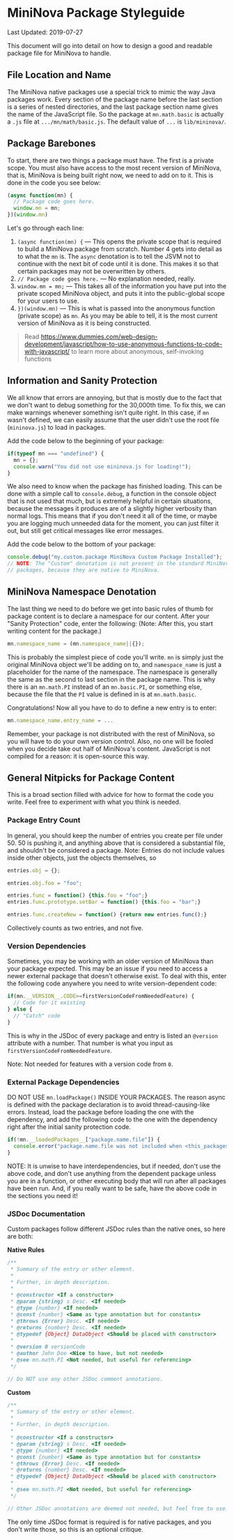 # MiniNova Package Styleguide

Last Updated: 2019-07-27

This document will go into detail on how to design a good and readable package
file for MiniNova to handle.

## File Location and Name

The MiniNova native packages use a special trick to mimic the way Java packages
work. Every section of the package name before the last section is a series of
nested directories, and the last package section name gives the name of the
JavaScript file. So the package at `mn.math.basic` is actually a `.js` file at
`.../mn/math/basic.js`. The default value of `...` is `lib/mininova/`.

## Package Barebones

To start, there are two things a package must have. The first is a private
scope. You must also have access to the most recent version of MiniNova, that
is, MiniNova is being built right now, we need to add on to it. This is done in
the code you see below:

```js
(async function(mn) {
  // Package code goes here.
  window.mn = mn;
})(window.mn)
```

Let's go through each line:

1. `(async function(mn) {` &mdash; This opens the private scope that is required
   to build a MiniNova package from scratch. Number 4 gets into detail as to
   what the `mn` is. The `async` denotation is to tell the JSVM not to continue
   with the next bit of code until it is done. This makes it so that certain
   packages may not be overwritten by others.
2. `// Package code goes here.` &mdash; No explanation needed, really.
3. `window.mn = mn;` &mdash; This takes all of the information you have put into
   the private scoped MiniNova object, and puts it into the public-global scope
   for your users to use.
4. `})(window.mn)` &mdash; This is what is passed into the anonymous function
   (private scope) as `mn`. As you may be able to tell, it is the most current
   version of MiniNova as it is being constructed.

> Read
> https://www.dummies.com/web-design-development/javascript/how-to-use-anonymous-functions-to-code-with-javascript/
> to learn more about anonymous, self-invoking functions

## Information and Sanity Protection

We all know that errors are annoying, but that is mostly due to the fact that we
don't want to debug something for the 30,000th time. To fix this, we can make
warnings whenever something isn't quite right. In this case, if `mn` wasn't
defined, we can easily assume that the user didn't use the root file
(`mininova.js`) to load in packages.

Add the code below to the beginning of your package:

```js
if(typeof mn === "undefined") {
  mn = {};
  console.warn("You did not use mininova.js for loading!");
}
```

We also need to know when the package has finished loading. This can be done
with a simple call to `console.debug`, a function in the console object that
is not used that much, but is extremely helpful in certain situations, because
the messages it produces are of a slightly higher verbosity than normal logs.
This means that if you don't need it all of the time, or maybe you are logging
much unneeded data for the moment, you can just filter it out, but still get
critical messages like error messages.

Add the code below to the bottom of your package:

```js
console.debug("my.custom.package MiniNova Custom Package Installed");
// NOTE: The "Custom" denotation is not present in the standard MiniNova
// packages, because they are native to MiniNova.
```

## MiniNova Namespace Denotation

The last thing we need to do before we get into basic rules of thumb for package
content is to declare a namespace for our content. After your "Sanity
Protection" code, enter the following: (Note: After this, you start writing
content for the package.)

```js
mn.namespace_name = (mn.namespace_name||{});
```

This is probably the simplest piece of code you'll write. `mn` is simply just
the original MiniNova object we'll be adding on to, and `namespace_name` is just
a placeholder for the name of the namespace. The namespace is generally the same
as the second to last section in the package name. This is why there is an
`mn.math.PI` instead of an `mn.basic.PI`, or something else, because the file
that the `PI` value is defined in is at `mn.math.basic`.

Congratulations! Now all you have to do to define a new entry is to enter:

```js
mn.namespace_name.entry_name = ...
```

Remember, your package is not distributed with the rest of MiniNova, so you will
have to do your own version control. Also, no one will be fooled when you decide
take out half of MiniNova's content. JavaScript is not compiled for a reason: it
is open-source this way.

## General Nitpicks for Package Content

This is a broad section filled with advice for how to format the code you write.
Feel free to experiment with what you think is needed.

### Package Entry Count

In general, you should keep the number of entries you create per file under 50.
50 is pushing it, and anything above that is considered a substantial file, and
shouldn't be considered a package. Note: Entries do not include values inside
other objects, just the objects themselves, so

```js
entries.obj = {};

entries.obj.foo = "foo";

entries.func = function() {this.foo = "foo";}
entries.func.prototype.setBar = function() {this.foo = "bar";}

entries.func.createNew = function() {return new entries.func();}
```

Collectively counts as two entries, and not five.

### Version Dependencies

Sometimes, you may be working with an older version of MiniNova than your
package expected. This may be an issue if you need to access a newer external
package that doesn't otherwise exist. To deal with this, enter the following
code anywhere you need to write version-dependent code:

```js
if(mn.__VERSION__.CODE>=firstVersionCodeFromNeededFeature) {
  // Code for it existing
} else {
  // "Catch" code
}
```

This is why in the JSDoc of every package and entry is listed an `@version`
attribute with a number. That number is what you input as
`firstVersionCodeFromNeededFeature`.

Note: Not needed for features with a version code from `0`.

### External Package Dependencies

DO NOT USE `mn.loadPackage()` INSIDE YOUR PACKAGES. The reason async is defined
with the package declaration is to avoid thread-causing-like errors. Instead,
load the package before loading the one with the dependency, and add the
following code to the one with the dependency right after the initial sanity
protection code.

```js
if(!mn.__loadedPackages__["package.name.file"]) {
  console.error("package.name.file was not included when <this_package> needed it. Move or create an mn.loadPackage call right before loading <this_package>.");
}
```

NOTE: It is unwise to have interdependencies, but if needed, don't use the above
code, and don't use anything from the dependent package unless you are in a
function, or other executing body that will run after all packages have been
run. And, if you really want to be safe, have the above code in the sections you
need it!

### JSDoc Documentation

Custom packages follow different JSDoc rules than the native ones, so here are
both:

**Native Rules**

```js
/**
 * Summary of the entry or other element.
 *
 * Further, in depth description.
 *
 * @constructor <If a constructor>
 * @param {string} s Desc. <If needed>
 * @type {number} <If needed>
 * @const {number} <Same as type annotation but for constants>
 * @throws {Error} Desc. <If needed>
 * @returns {number} Desc. <If needed>
 * @typedef {Object} DataObject <Should be placed with constructor>
 *
 * @version 0 versionCode
 * @author John Doe <Nice to have, but not needed>
 * @see mn.math.PI <Not needed, but useful for referencing>
 */

// Do NOT use any other JSDoc comment annotations.
```

**Custom**

```js
/**
 * Summary of the entry or other element.
 *
 * Further, in depth description.
 *
 * @constructor <If a constructor>
 * @param {string} s Desc. <If needed>
 * @type {number} <If needed>
 * @const {number} <Same as type annotation but for constants>
 * @throws {Error} Desc. <If needed>
 * @returns {number} Desc. <If needed>
 * @typedef {Object} DataObject <Should be placed with constructor>
 *
 * @see mn.math.PI <Not needed, but useful for referencing>
 */

// Other JSDoc annotations are deemed not needed, but feel free to use them.
```

The only time JSDoc format is required is for native packages, and you don't
write those, so this is an optional critique.
